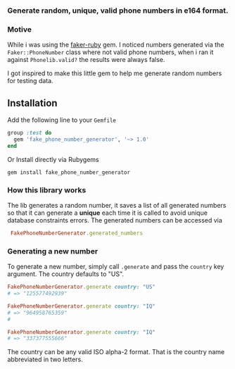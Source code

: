 ### Generate random, unique, valid phone numbers in e164 format.


### Motive

While i was using the [faker-ruby](https://github.com/faker-ruby/faker) gem. I noticed numbers generated via the `Faker::PhoneNumber` 
class where not valid phone numbers, when i ran it against `Phonelib.valid?` the results were always false.

I got inspired to make this little gem to help me generate random numbers for testing data. 
## Installation 

Add the following line to your `Gemfile` 

```ruby
group :test do
  gem 'fake_phone_number_generator', '~> 1.0'
end
```

Or Install directly via Rubygems

```shell
gem install fake_phone_number_generator
```

### How this library works
The lib generates a random number, it saves a list of all generated numbers so that it can generate a **unique** each time
it is called to avoid unique database constraints errors. The generated numbers can be accessed via 

```ruby
 FakePhoneNumberGenerator.generated_numbers
```

### Generating a new number

To generate a new number, simply call `.generate` and pass the `country` key argument. The country defaults to "US". 

```ruby
FakePhoneNumberGenerator.generate country: "US"
# => "125577492939"

FakePhoneNumberGenerator.generate country: "IQ"
# => "964958765359"
# 

FakePhoneNumberGenerator.generate country: "IQ"
# => "337377555666"
```

The country can be any valid ISO alpha-2 format. That is the country name abbreviated in two letters.